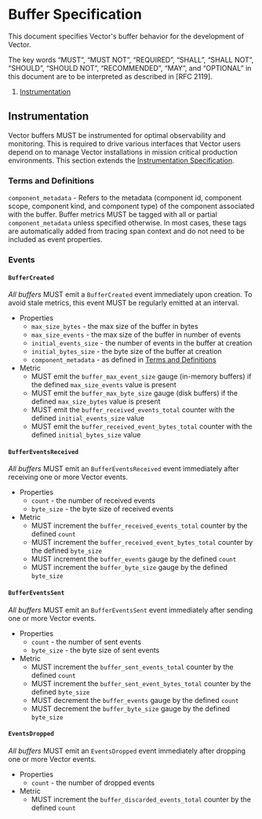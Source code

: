 # Buffer Specification

This document specifies Vector's buffer behavior for the development of Vector.

The key words “MUST”, “MUST NOT”, “REQUIRED”, “SHALL”, “SHALL NOT”, “SHOULD”,
“SHOULD NOT”, “RECOMMENDED”, “MAY”, and “OPTIONAL” in this document are to be
interpreted as described in [RFC 2119].

<!-- MarkdownTOC autolink="true" style="ordered" indent="   " -->

1. [Instrumentation](#instrumentation)

<!-- /MarkdownTOC -->

## Instrumentation

Vector buffers MUST be instrumented for optimal observability and monitoring. This is required to drive various interfaces that Vector users depend on to manage Vector installations in mission critical production environments. This section extends the [Instrumentation Specification].

### Terms and Definitions

`component_metadata` - Refers to the metadata (component id, component scope, component kind, and component type) of the component associated with the buffer. Buffer metrics MUST be tagged with all or partial `component_metadata` unless specified otherwise. In most cases, these tags are automatically added from tracing span context and do not need to be included as event properties.

### Events

#### `BufferCreated`

*All buffers* MUST emit a `BufferCreated` event immediately upon creation. To avoid stale metrics, this event MUST be regularly emitted at an interval.

* Properties
  * `max_size_bytes` - the max size of the buffer in bytes
  * `max_size_events` - the max size of the buffer in number of events
  * `initial_events_size` - the number of events in the buffer at creation
  * `initial_bytes_size` - the byte size of the buffer at creation
  * `component_metadata` - as defined in [Terms and Definitions](#terms-and-definitions)
* Metric
  * MUST emit the `buffer_max_event_size` gauge (in-memory buffers) if the defined `max_size_events` value is present
  * MUST emit the `buffer_max_byte_size` gauge (disk buffers) if the defined `max_size_bytes` value is present
  * MUST emit the `buffer_received_events_total` counter with the defined `initial_events_size` value
  * MUST emit the `buffer_received_event_bytes_total` counter with the defined `initial_bytes_size` value

#### `BufferEventsReceived`

*All buffers* MUST emit an `BufferEventsReceived` event immediately after receiving one or more Vector events.

* Properties
  * `count` - the number of received events
  * `byte_size` - the byte size of received events
* Metric
  * MUST increment the `buffer_received_events_total` counter by the defined `count`
  * MUST increment the `buffer_received_event_bytes_total` counter by the defined `byte_size`
  * MUST increment the `buffer_events` gauge by the defined `count`
  * MUST increment the `buffer_byte_size` gauge by the defined `byte_size`

#### `BufferEventsSent`

*All buffers* MUST emit an `BufferEventsSent` event immediately after sending one or more Vector events.

* Properties
  * `count` - the number of sent events
  * `byte_size` - the byte size of sent events
* Metric
  * MUST increment the `buffer_sent_events_total` counter by the defined `count`
  * MUST increment the `buffer_sent_event_bytes_total` counter by the defined `byte_size`
  * MUST decrement the `buffer_events` gauge by the defined `count`
  * MUST decrement the `buffer_byte_size` gauge by the defined `byte_size`

#### `EventsDropped`

*All buffers* MUST emit an `EventsDropped` event immediately after dropping one or more Vector events.

* Properties
  * `count` - the number of dropped events
* Metric
  * MUST increment the `buffer_discarded_events_total` counter by the defined `count`

[Instrumentation Specification]: instrumentation.md
